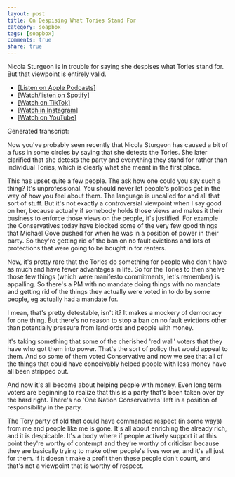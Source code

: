 ```yaml
---
layout: post
title: On Despising What Tories Stand For
category: soapbox
tags: [soapbox]
comments: true
share: true
---
```


Nicola Sturgeon is in trouble for saying she despises what Tories stand for. But that
viewpoint is entirely valid.

<ul>
<li><a href="https://podcasts.apple.com/gb/podcast/dom-tristrams-soapbox/id1377617516?i=1000582294068">[Listen on Apple Podcasts]</a></li>
<li><a href="https://open.spotify.com/episode/5ZnIaCDV5LWaHxS7RnhGda?si=1e849d307dfc4bed">[Watch/listen on Spotify]</a></li>
<li><a href="https://www.tiktok.com/@dominictristram/video/7153254849298173190?is_from_webapp=1&sender_device=pc&web_id=7145121764765419013">[Watch on TikTok]</a></li>
<li><a href="https://www.instagram.com/tv/Cjk3u1SOAJ1/?utm_source=ig_web_copy_link">[Watch in Instagram]</a></li>
<li><a href="https://youtu.be/zm5aPJp-lKc">[Watch on YouTube]</a></li>
</ul>

Generated transcript:

Now you've probably seen recently that Nicola Sturgeon has caused a bit
of a fuss in some circles by saying that she detests the Tories. 
She later clarified that she detests the party and everything they
stand for rather than individual Tories, which is clearly
what she meant in the first place.

This has
upset quite a few people. The ask how one could you say such a thing? It's
unprofessional. You should never let people's politics get in the way of
how you feel about them. The language is uncalled for and all that sort
of stuff. But it's not exactly a controversial viewpoint when I say
good on her, because actually if somebody holds those views and makes it their business
to enforce those views on the people, it's justified. For example the Conservatives
today have blocked some of the very
few good things that Michael Gove pushed for when he was in a position
of power in their party. So they're getting rid of the ban on no fault evictions
and lots of protections that were going to be
bought in for renters.

Now, it's pretty rare that the Tories do something for people who don't have as much and
have fewer advantages in
life. So for the Tories to then shelve those few things (which were
manifesto commitments, let's remember) is appalling. So there's a PM with no
mandate doing things with no mandate and getting rid of the things they
actually were voted in to do by some people, eg actually had a mandate for.

I mean, that's pretty detestable, isn't it? It makes a mockery of
democracy for one thing. But there's no reason to stop a
ban on no fault evictions other than potentially pressure from landlords
and people with money.

It's taking something that some of the cherished 'red wall' voters that they have who got
them into power. That's the sort
of policy that would appeal to them. And so some of them voted Conservative
and now we see that all of the things that could
have conceivably helped people with less money have all been stripped
out.

And now it's all become about helping people with money. Even long term
voters are beginning to realize that this is a party that's been taken
over by the hard right.  There's no 'One Nation Conservatives' left in a
position of responsibility in the party.

The Tory party of old that could have commanded respect (in some ways) from me and
people like me is gone. It's all about enriching the already rich, and
it is despicable. It's a body where if people actively support it at this point
they're worthy of contempt and they're worthy of criticism because they are
basically trying to make other people's lives worse, and it's all just
for them. If it doesn't make a profit then these people don't count, and that's
not a viewpoint that is worthy of respect.
